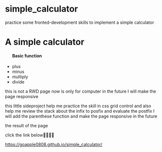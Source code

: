# simple_calculator
practice some fronted-development skills to implement a simple calculator
<h1>A simple calculator</h1>
<ul>
    <h4>Basic function</h4>
    <li>plus</li>
    <li>minus</li>
    <li>multiply</li>
    <li>divide</li>
  </ul>
  
 <p>this is not a RWD page now is only for computer in the future I will make the page responsive</p>
 <p>this little sideproject help me practice the skill in css grid control and also help me review the stack about the infix to posfix and evaluate the postfix
  I will add the parenthese function and make the page responsive in the future</p>
<p>the result of the page</p>
<p>click the link below🔻🔻🔻🔻</p>
<a href="https://goapple0808.github.io/simple_calculator/">https://goapple0808.github.io/simple_calculator/</a>
